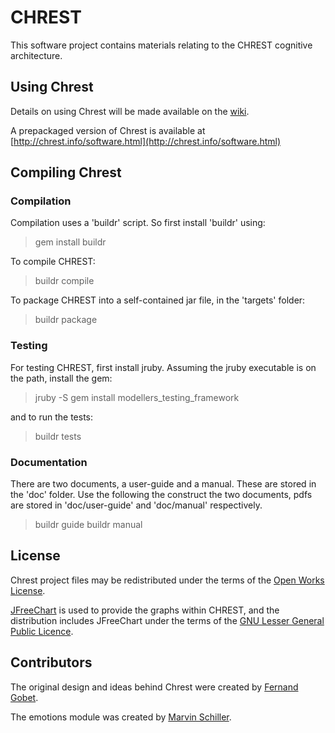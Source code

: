 # CHREST #

This software project contains materials relating to the CHREST cognitive 
architecture.  

## Using Chrest ##

Details on using Chrest will be made available on the
[wiki](https://github.com/petercrlane/chrest/wiki).

A prepackaged version of Chrest is available at
[http://chrest.info/software.html](http://chrest.info/software.html)

## Compiling Chrest ##

### Compilation ###

Compilation uses a 'buildr' script.  So first install 'buildr' using:

  > gem install buildr

To compile CHREST:

  > buildr compile

To package CHREST into a self-contained jar file, in the 'targets' folder:

  > buildr package


### Testing ###

For testing CHREST, first install jruby.  Assuming the jruby executable is on the path, 
install the gem:

  > jruby -S gem install modellers_testing_framework

and to run the tests:

  > buildr tests

### Documentation ###

There are two documents, a user-guide and a manual.  These are stored in the
'doc' folder.  Use the following the construct the two documents, pdfs are
stored in 'doc/user-guide' and 'doc/manual' respectively.

  > buildr guide
  > buildr manual

## License ##

Chrest project files may be redistributed under the terms of the [Open Works
License](http://owl.apotheon.org/).

[JFreeChart](http://www.jfree.org/jfreechart/) is used to provide the graphs
within CHREST, and the distribution includes JFreeChart under the terms of the
[GNU Lesser General Public Licence](http://www.gnu.org/licenses/lgpl.html). 

## Contributors ##

The original design and ideas behind Chrest were created by [Fernand Gobet](www.brunel.ac.uk/~hsstffg/).

The emotions module was created by [Marvin Schiller](http://www.marvin-schiller.de/).

